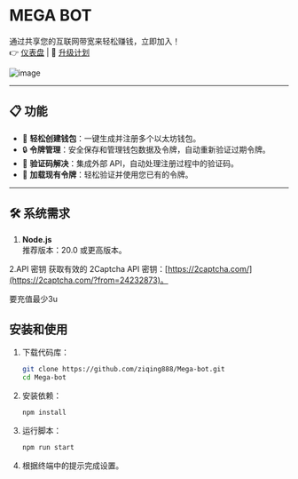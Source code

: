 # **MEGA BOT**
通过共享您的互联网带宽来轻松赚钱，立即加入！  
👉 [仪表盘](https://app.megafin.xyz/upgrade?ref=a329efba) | 🌟 [升级计划](https://app.megafin.xyz/upgrade?ref=a329efba)

![image](https://github.com/user-attachments/assets/5657ad52-23f2-47fd-ac4d-6073c713a0ff)


---

## **📋 功能**

- 🚀 **轻松创建钱包**：一键生成并注册多个以太坊钱包。
- 🔒 **令牌管理**：安全保存和管理钱包数据及令牌，自动重新验证过期令牌。
- 🤖 **验证码解决**：集成外部 API，自动处理注册过程中的验证码。
- 📂 **加载现有令牌**：轻松验证并使用您已有的令牌。

---

## **🛠 系统需求**
1. **Node.js**  
   推荐版本：20.0 或更高版本。  

2.API 密钥
 获取有效的 2Captcha API 密钥：[https://2captcha.com/](https://2captcha.com/?from=24232873)。

要充值最少3u

## 安装和使用

1. 下载代码库：
    ```bash
    git clone https://github.com/ziqing888/Mega-bot.git
    cd Mega-bot
    ```
2. 安装依赖：
    ```bash
    npm install
    ```
3. 运行脚本：
    ```bash
    npm run start
    ```
4. 根据终端中的提示完成设置。

